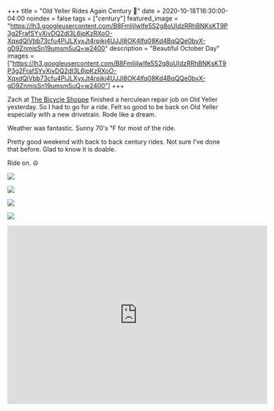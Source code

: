 +++
title =  "Old Yeller Rides Again Century 💯"
date = 2020-10-18T16:30:00-04:00
noindex = false
tags = ["century"]
featured_image = "https://lh3.googleusercontent.com/B8FmlijlwIfe5S2g8oUIdzRRhBNKsKT9P3g2FrafSYvXivDQ2dI3L6jpKzRXoO-XqxdQiVbb73cfu4PiJLXyxJt4rpjkj4UJJI8OK4lfq08Kd4BqQQe0bvX-gD9ZnmisSn19umsm5uQ=w2400"
description = "Beautiful October Day"
images = ["https://lh3.googleusercontent.com/B8FmlijlwIfe5S2g8oUIdzRRhBNKsKT9P3g2FrafSYvXivDQ2dI3L6jpKzRXoO-XqxdQiVbb73cfu4PiJLXyxJt4rpjkj4UJJI8OK4lfq08Kd4BqQQe0bvX-gD9ZnmisSn19umsm5uQ=w2400"]
+++

Zach at [The Bicycle Shoppe](https://www.thebicycleshoppe.com/) finished a herculean repair job on Old Yeller yesterday. So I had to go for a ride. Felt so good to be back on Old Yeller especially with a new drivetrain. Rode like a dream.

Weather was fantastic. Sunny 70's ℉ for most of the ride.

Pretty good weekend with back to back century rides. Not sure I've done that before. Glad to know it is doable.

Ride on. ☮

<a href='https://lh3.googleusercontent.com/Dv2OUgy35oEvMLc8u3zAF5Tdv6Z9AIdPStXHCr4WMrk8C4wlwXzTwW9tOdJgu4457QOhuj2vPO0Pu-YLX0RgsME0EJjJdQFm1gPvSJ7p_bO6PLj3yrE2v7N3w-UZUM0FB-E15uceIEA=w2400'><img src='https://lh3.googleusercontent.com/Dv2OUgy35oEvMLc8u3zAF5Tdv6Z9AIdPStXHCr4WMrk8C4wlwXzTwW9tOdJgu4457QOhuj2vPO0Pu-YLX0RgsME0EJjJdQFm1gPvSJ7p_bO6PLj3yrE2v7N3w-UZUM0FB-E15uceIEA=w2400'></a>

<a href='https://lh3.googleusercontent.com/0uA1ciOMO-Akxw-YStnvUFSRFG-ibWYqA9YuekrQqgMnzaL596ISSq2oYHa3sJIy4ev5a-aCpQipAyTZuwnCOglSEfTEVrCW71EEhiKTUG08TDEIl39ZySj7wHe7rpC3fT4I15Fa3wY=w2400'><img src='https://lh3.googleusercontent.com/0uA1ciOMO-Akxw-YStnvUFSRFG-ibWYqA9YuekrQqgMnzaL596ISSq2oYHa3sJIy4ev5a-aCpQipAyTZuwnCOglSEfTEVrCW71EEhiKTUG08TDEIl39ZySj7wHe7rpC3fT4I15Fa3wY=w2400'></a>

<a href='https://lh3.googleusercontent.com/M59hVK-78PEAYt0ysohBeZgZRgF9Mj2hqa5gIXuNIhHKXEN-J4kCZjGaT0jnVTA9fEyPRfAKjbKRfwTnt9238y27j54qTjgFtDD_XrJhtYwcv6R4pSIOhEvg3OHlXI6z1M0huPXDrX0=w2400'><img src='https://lh3.googleusercontent.com/M59hVK-78PEAYt0ysohBeZgZRgF9Mj2hqa5gIXuNIhHKXEN-J4kCZjGaT0jnVTA9fEyPRfAKjbKRfwTnt9238y27j54qTjgFtDD_XrJhtYwcv6R4pSIOhEvg3OHlXI6z1M0huPXDrX0=w2400'></a>

<a href='https://lh3.googleusercontent.com/B8FmlijlwIfe5S2g8oUIdzRRhBNKsKT9P3g2FrafSYvXivDQ2dI3L6jpKzRXoO-XqxdQiVbb73cfu4PiJLXyxJt4rpjkj4UJJI8OK4lfq08Kd4BqQQe0bvX-gD9ZnmisSn19umsm5uQ=w2400'><img src='https://lh3.googleusercontent.com/B8FmlijlwIfe5S2g8oUIdzRRhBNKsKT9P3g2FrafSYvXivDQ2dI3L6jpKzRXoO-XqxdQiVbb73cfu4PiJLXyxJt4rpjkj4UJJI8OK4lfq08Kd4BqQQe0bvX-gD9ZnmisSn19umsm5uQ=w2400'></a>

<iframe height='405' width='590' frameborder='0' allowtransparency='true' scrolling='no' src='https://www.strava.com/activities/4213625915/embed/c056061f18951212f56721bec882899a2078db20'></iframe>
